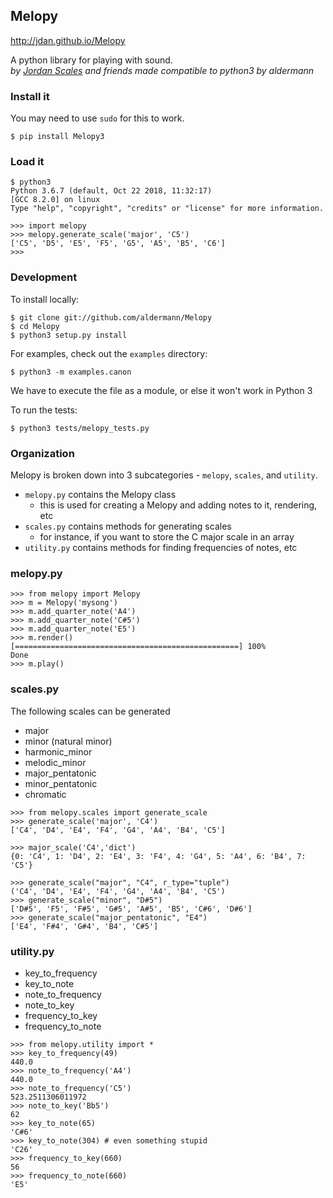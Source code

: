## Melopy

http://jdan.github.io/Melopy

A python library for playing with sound.  
*by [Jordan Scales](http://jordanscales.com) and friends*
*made compatible to python3 by aldermann*
### Install it

You may need to use `sudo` for this to work.

    $ pip install Melopy3

### Load it

```python3
$ python3
Python 3.6.7 (default, Oct 22 2018, 11:32:17) 
[GCC 8.2.0] on linux
Type "help", "copyright", "credits" or "license" for more information.

>>> import melopy
>>> melopy.generate_scale('major', 'C5')
['C5', 'D5', 'E5', 'F5', 'G5', 'A5', 'B5', 'C6']
>>>
```

### Development

To install locally:

    $ git clone git://github.com/aldermann/Melopy
    $ cd Melopy
    $ python3 setup.py install

For examples, check out the `examples` directory:

    $ python3 -m examples.canon

We have to execute the file as a module, or else it won't work in Python 3

To run the tests:

    $ python3 tests/melopy_tests.py

### Organization

Melopy is broken down into 3 subcategories - `melopy`, `scales`, and `utility`.

* `melopy.py` contains the Melopy class
    * this is used for creating a Melopy and adding notes to it, rendering, etc
* `scales.py` contains methods for generating scales
    * for instance, if you want to store the C major scale in an array
* `utility.py` contains methods for finding frequencies of notes, etc

### melopy.py

```python3
>>> from melopy import Melopy
>>> m = Melopy('mysong')
>>> m.add_quarter_note('A4')
>>> m.add_quarter_note('C#5')
>>> m.add_quarter_note('E5')
>>> m.render()
[==================================================] 100%
Done
>>> m.play()
```

### scales.py
The following scales can be generated
* major
* minor (natural minor)
* harmonic_minor
* melodic_minor
* major_pentatonic
* minor_pentatonic
* chromatic

```python3
>>> from melopy.scales import generate_scale
>>> generate_scale('major', 'C4')
['C4', 'D4', 'E4', 'F4', 'G4', 'A4', 'B4', 'C5']

>>> major_scale('C4','dict')
{0: 'C4', 1: 'D4', 2: 'E4', 3: 'F4', 4: 'G4', 5: 'A4', 6: 'B4', 7: 'C5'}

>>> generate_scale("major", "C4", r_type="tuple")
('C4', 'D4', 'E4', 'F4', 'G4', 'A4', 'B4', 'C5')
>>> generate_scale("minor", "D#5")
['D#5', 'F5', 'F#5', 'G#5', 'A#5', 'B5', 'C#6', 'D#6']
>>> generate_scale("major_pentatonic", "E4")
['E4', 'F#4', 'G#4', 'B4', 'C#5']
```

### utility.py

* key_to_frequency
* key_to_note
* note_to_frequency
* note_to_key
* frequency_to_key
* frequency_to_note

```python3
>>> from melopy.utility import *
>>> key_to_frequency(49)
440.0
>>> note_to_frequency('A4')
440.0
>>> note_to_frequency('C5')
523.2511306011972
>>> note_to_key('Bb5')
62
>>> key_to_note(65)
'C#6'
>>> key_to_note(304) # even something stupid
'C26'
>>> frequency_to_key(660)
56
>>> frequency_to_note(660)
'E5'
```
